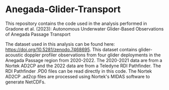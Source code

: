 # Anegada-Glider-Transport

This repository contains the code used in the analysis performed in Gradone et al. (2023): Autonomous Underwater Glider-Based Observations of Anegada Passage Transport

The dataset used in this analysis can be found here: https://doi.org/10.5281/zenodo.7468695. This dataset contains glider-acoustic doppler profiler observations from four glider deployments in the Anegada Passage region from 2020-2022. The 2020-2021 data are from a Nortek AD2CP and the 2022 data are from a Teledyne RDI Pathfinder. The RDI Pathfinder .PD0 files can be read directly in this code.  The Nortek AD2CP .ad2cp files are processed using Nortek's MIDAS software to generate NetCDFs.
